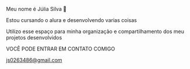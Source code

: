 Meu nome é Júlia Silva 🍇

Estou cursando o alura e desenvolvendo varias coisas 

Utilizo esse espaço para minha organização e compartilhamento dos meu projetos desenvolvidos

VOCÊ PODE ENTRAR EM CONTATO COMIGO 

js0263486@gmail.com
